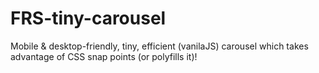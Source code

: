 # FRS-tiny-carousel
Mobile &amp; desktop-friendly, tiny, efficient (vanilaJS) carousel which takes advantage of CSS snap points (or polyfills it)!

